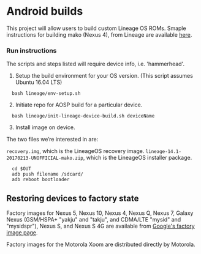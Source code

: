 Android builds
==============

This project will allow users to build custom Lineage OS ROMs. Smaple instructions for building mako (Nexus 4), from Lineage are available [here](http://wiki.lineageos.org/mako_build.html). 

### Run instructions
The scripts and steps listed will require device info, i.e. 'hammerhead'.

1. Setup the build environment for your OS version. (This script assumes Ubuntu 16.04 LTS)

  ```{r, engine='bash', count_lines}
    bash lineage/env-setup.sh
  ```

2. Initiate repo for AOSP build for a particular device. 

  ```{r, engine='bash', count_lines}
    bash lineage/init-lineage-device-build.sh deviceName
  ```

3. Install image on device.

The two files we’re interested in are:

`recovery.img`, which is the LineageOS recovery image.
`lineage-14.1-20170213-UNOFFICIAL-mako.zip`, which is the LineageOS installer package.

  ```{r, engine='bash', count_lines}
    cd $OUT
    adb push filename /sdcard/
    adb reboot bootloader
  ```

## Restoring devices to factory state
Factory images for Nexus 5, Nexus 10, Nexus 4, Nexus Q, Nexus 7, Galaxy Nexus (GSM/HSPA+ "yakju" and "takju", and CDMA/LTE "mysid" and "mysidspr"), Nexus S, and Nexus S 4G are available from [Google's factory image page](https://developers.google.com/android/nexus/images).

Factory images for the Motorola Xoom are distributed directly by Motorola.
